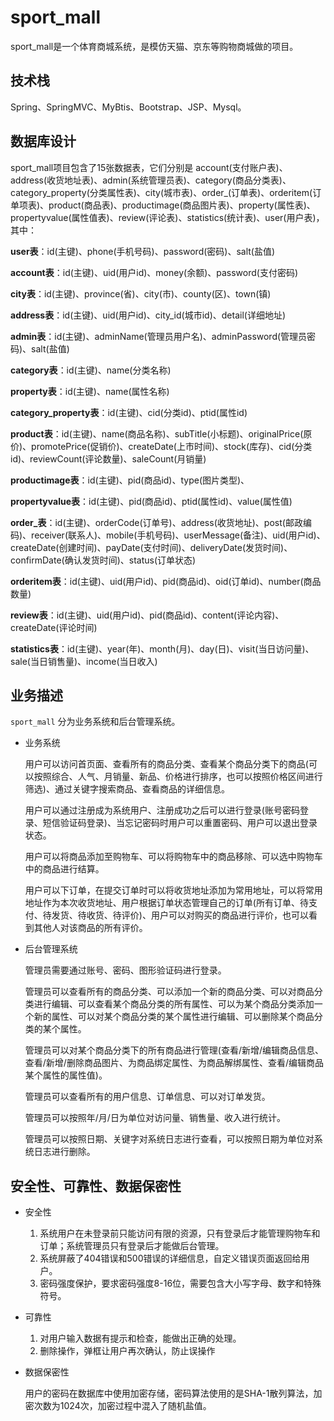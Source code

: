 # sport_mall

sport_mall是一个体育商城系统，是模仿天猫、京东等购物商城做的项目。

## 技术栈

Spring、SpringMVC、MyBtis、Bootstrap、JSP、Mysql。

## 数据库设计

sport_mall项目包含了15张数据表，它们分别是 account(支付账户表)、address(收货地址表)、admin(系统管理员表)、category(商品分类表)、category_property(分类属性表)、city(城市表)、order_(订单表)、orderitem(订单项表)、product(商品表)、productimage(商品图片表)、property(属性表)、propertyvalue(属性值表)、review(评论表)、statistics(统计表)、user(用户表)，其中：

**user表**：id(主键)、phone(手机号码)、password(密码)、salt(盐值)

**account表**：id(主键)、uid(用户id)、money(余额)、password(支付密码)

**city表**：id(主键)、province(省)、city(市)、county(区)、town(镇)

**address表**：id(主键)、uid(用户id)、city_id(城市id)、detail(详细地址)

**admin表**：id(主键)、adminName(管理员用户名)、adminPassword(管理员密码)、salt(盐值)

**category表**：id(主键)、name(分类名称)

**property表**：id(主键)、name(属性名称)

**category_property表**：id(主键)、cid(分类id)、ptid(属性id)

**product表**：id(主键)、name(商品名称)、subTitle(小标题)、originalPrice(原价)、promotePrice(促销价)、createDate(上市时间)、stock(库存)、cid(分类id)、reviewCount(评论数量)、saleCount(月销量)

**productimage表**：id(主键)、pid(商品id)、type(图片类型)、

**propertyvalue表**：id(主键)、pid(商品id)、ptid(属性id)、value(属性值)

**order_表**：id(主键)、orderCode(订单号)、address(收货地址)、post(邮政编码)、receiver(联系人)、mobile(手机号码)、userMessage(备注)、uid(用户id)、createDate(创建时间)、payDate(支付时间)、deliveryDate(发货时间)、confirmDate(确认发货时间)、status(订单状态)

**orderitem表**：id(主键)、uid(用户id)、pid(商品id)、oid(订单id)、number(商品数量)

**review表**：id(主键)、uid(用户id)、pid(商品id)、content(评论内容)、createDate(评论时间)

**statistics表**：id(主键)、year(年)、month(月)、day(日)、visit(当日访问量)、sale(当日销售量)、income(当日收入)

## 业务描述

`sport_mall` 分为业务系统和后台管理系统。

- 业务系统

  用户可以访问首页面、查看所有的商品分类、查看某个商品分类下的商品(可以按照综合、人气、月销量、新品、价格进行排序，也可以按照价格区间进行筛选)、通过关键字搜索商品、查看商品的详细信息。

  用户可以通过注册成为系统用户、注册成功之后可以进行登录(账号密码登录、短信验证码登录)、当忘记密码时用户可以重置密码、用户可以退出登录状态。

  用户可以将商品添加至购物车、可以将购物车中的商品移除、可以选中购物车中的商品进行结算。

  用户可以下订单，在提交订单时可以将收货地址添加为常用地址，可以将常用地址作为本次收货地址、用户根据订单状态管理自己的订单(所有订单、待支付、待发货、待收货、待评价)、用户可以对购买的商品进行评价，也可以看到其他人对该商品的所有评价。

  

- 后台管理系统

  管理员需要通过账号、密码、图形验证码进行登录。

  管理员可以查看所有的商品分类、可以添加一个新的商品分类、可以对商品分类进行编辑、可以查看某个商品分类的所有属性、可以为某个商品分类添加一个新的属性、可以对某个商品分类的某个属性进行编辑、可以删除某个商品分类的某个属性。

  管理员可以对某个商品分类下的所有商品进行管理(查看/新增/编辑商品信息、查看/新增/删除商品图片、为商品绑定属性、为商品解绑属性、查看/编辑商品某个属性的属性值)。

  管理员可以查看所有的用户信息、订单信息、可以对订单发货。

  管理员可以按照年/月/日为单位对访问量、销售量、收入进行统计。

  管理员可以按照日期、关键字对系统日志进行查看，可以按照日期为单位对系统日志进行删除。

## 安全性、可靠性、数据保密性

- 安全性

  1. 系统用户在未登录前只能访问有限的资源，只有登录后才能管理购物车和订单；系统管理员只有登录后才能做后台管理。
  2. 系统屏蔽了404错误和500错误的详细信息，自定义错误页面返回给用户。
  3. 密码强度保护，要求密码强度8-16位，需要包含大小写字母、数字和特殊符号。

- 可靠性

  1. 对用户输入数据有提示和检查，能做出正确的处理。
  2. 删除操作，弹框让用户再次确认，防止误操作

- 数据保密性

  用户的密码在数据库中使用加密存储，密码算法使用的是SHA-1散列算法，加密次数为1024次，加密过程中混入了随机盐值。

